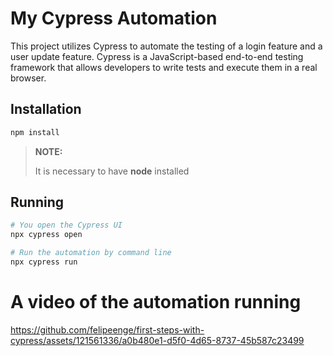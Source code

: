 # My Cypress Automation

This project utilizes Cypress to automate the testing of a login feature and a user update feature.
Cypress is a JavaScript-based end-to-end testing framework that allows developers to write tests and execute them in a real browser.

## Installation
```bash
npm install
```
> **NOTE:**
>
> It is necessary to have **node** installed

## Running
```bash
# You open the Cypress UI
npx cypress open

# Run the automation by command line
npx cypress run
```

# A video of the automation running

https://github.com/felipeenge/first-steps-with-cypress/assets/121561336/a0b480e1-d5f0-4d65-8737-45b587c23499
